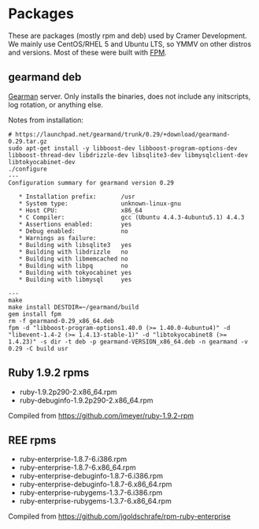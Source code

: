 # Packages

These are packages (mostly rpm and deb) used by Cramer Development. We mainly use CentOS/RHEL 5 and Ubuntu LTS, so YMMV on other distros and versions. Most of these were built with [FPM](https://github.com/jordansissel/fpm).

## gearmand deb

[Gearman](http://gearman.org) server. Only installs the binaries, does not include any initscripts, log rotation, or anything else.

Notes from installation:

    # https://launchpad.net/gearmand/trunk/0.29/+download/gearmand-0.29.tar.gz
    sudo apt-get install -y libboost-dev libboost-program-options-dev libboost-thread-dev libdrizzle-dev libsqlite3-dev libmysqlclient-dev libtokyocabinet-dev
    ./configure
    ---
    Configuration summary for gearmand version 0.29

       * Installation prefix:       /usr
       * System type:               unknown-linux-gnu
       * Host CPU:                  x86_64
       * C Compiler:                gcc (Ubuntu 4.4.3-4ubuntu5.1) 4.4.3
       * Assertions enabled:        yes
       * Debug enabled:             no
       * Warnings as failure:       
       * Building with libsqlite3   yes
       * Building with libdrizzle   no
       * Building with libmemcached no
       * Building with libpq        no
       * Building with tokyocabinet yes
       * Building with libmysql     yes

    ---
    make
    make install DESTDIR=~/gearmand/build
    gem install fpm
    rm -f gearmand-0.29_x86_64.deb
    fpm -d "libboost-program-options1.40.0 (>= 1.40.0-4ubuntu4)" -d "libevent-1.4-2 (>= 1.4.13-stable-1)" -d "libtokyocabinet8 (>= 1.4.23)" -s dir -t deb -p gearmand-VERSION_x86_64.deb -n gearmand -v 0.29 -C build usr

## Ruby 1.9.2 rpms

* ruby-1.9.2p290-2.x86_64.rpm
* ruby-debuginfo-1.9.2p290-2.x86_64.rpm

Compiled from https://github.com/imeyer/ruby-1.9.2-rpm

## REE rpms

* ruby-enterprise-1.8.7-6.i386.rpm
* ruby-enterprise-1.8.7-6.x86_64.rpm
* ruby-enterprise-debuginfo-1.8.7-6.i386.rpm
* ruby-enterprise-debuginfo-1.8.7-6.x86_64.rpm
* ruby-enterprise-rubygems-1.3.7-6.i386.rpm
* ruby-enterprise-rubygems-1.3.7-6.x86_64.rpm

Compiled from https://github.com/jgoldschrafe/rpm-ruby-enterprise
